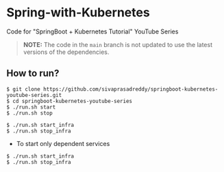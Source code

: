 # Spring-with-Kubernetes

Code for "SpringBoot + Kubernetes Tutorial" YouTube Series

> **NOTE:**
> The code in the `main` branch is not updated to use the latest versions of the dependencies.

## How to run?

```shell
$ git clone https://github.com/sivaprasadreddy/springboot-kubernetes-youtube-series.git
$ cd springboot-kubernetes-youtube-series
$ ./run.sh start
$ ./run.sh stop

$ ./run.sh start_infra
$ ./run.sh stop_infra
```

* To start only dependent services

```shell
$ ./run.sh start_infra
$ ./run.sh stop_infra
```

